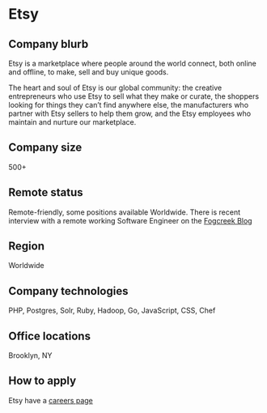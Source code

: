 # Etsy

## Company blurb

Etsy is a marketplace where people around the world connect, both online and offline, to make, sell and buy unique goods.

The heart and soul of Etsy is our global community: the creative entrepreneurs who use Etsy to sell what they make or curate, the shoppers looking for things they can’t find anywhere else, the manufacturers who partner with Etsy sellers to help them grow, and the Etsy employees who maintain and nurture our marketplace.

## Company size

500+

## Remote status

Remote-friendly, some positions available Worldwide. There is recent interview with a remote working Software Engineer on the [Fogcreek Blog](http://blog.fogcreek.com/secrets-behind-etsys-remote-working-success-interview-with-brad-greenlee/)

## Region

Worldwide

## Company technologies

PHP, Postgres, Solr, Ruby, Hadoop, Go, JavaScript, CSS, Chef

## Office locations

Brooklyn, NY

## How to apply

Etsy have a [careers page](https://www.etsy.com/careers)
